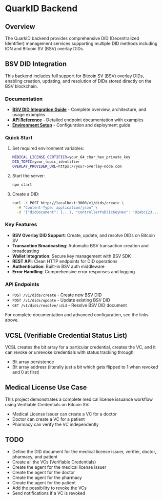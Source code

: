 # QuarkID Backend

## Overview

The QuarkID backend provides comprehensive DID (Decentralized Identifier) management services supporting multiple DID methods including ION and Bitcoin SV (BSV) overlay DIDs.

## BSV DID Integration

This backend includes full support for Bitcoin SV (BSV) overlay DIDs, enabling creation, updating, and resolution of DIDs stored directly on the BSV blockchain.

### Documentation

- **[BSV DID Integration Guide](BSV_DID_INTEGRATION.md)** - Complete overview, architecture, and usage examples
- **[API Reference](docs/API_REFERENCE.md)** - Detailed endpoint documentation with examples
- **[Environment Setup](docs/ENVIRONMENT_SETUP.md)** - Configuration and deployment guide

### Quick Start

1. Set required environment variables:

   ```bash
   MEDICAL_LICENSE_CERTIFIER=your_64_char_hex_private_key
   DID_TOPIC=your_topic_identifier
   OVERLAY_PROVIDER_URL=https://your-overlay-node.com
   ```

2. Start the server:

   ```bash
   npm start
   ```

3. Create a DID:

   ```bash
   curl -X POST http://localhost:3000/v1/dids/create \
     -H "Content-Type: application/json" \
     -d '{"didDocument": {...}, "controllerPublicKeyHex": "02abc123..."}'
   ```

### Key Features

- **BSV Overlay DID Support**: Create, update, and resolve DIDs on Bitcoin SV
- **Transaction Broadcasting**: Automatic BSV transaction creation and broadcasting
- **Wallet Integration**: Secure key management with BSV SDK
- **REST API**: Clean HTTP endpoints for DID operations
- **Authentication**: Built-in BSV auth middleware
- **Error Handling**: Comprehensive error responses and logging

### API Endpoints

- `POST /v1/dids/create` - Create new BSV DID
- `POST /v1/dids/update` - Update existing BSV DID
- `GET /v1/dids/resolve/:did` - Resolve BSV DID document

For complete documentation and advanced configuration, see the links above.

## VCSL (Verifiable Credential Status List)

VCSL creates the bit array for a particular credential, creates the VC, and it can revoke or unrevoke credentials with status tracking through:

- Bit array persistence
- Bit array address (literally just a bit which gets flipped to 1 when revoked and 0 at first)

## Medical License Use Case

This project demonstrates a complete medical license issuance workflow using Verifiable Credentials on Bitcoin SV:

- Medical License Issuer can create a VC for a doctor
- Doctor can create a VC for a patient
- Pharmacy can verify the VC independently

## TODO

- Define the DID document for the medical license issuer, verifier, doctor, pharmacy, and patient
- Create all the VCs (Verifiable Credentials)
- Create the agent for the medical license issuer
- Create the agent for the doctor
- Create the agent for the pharmacy
- Create the agent for the patient
- Add the possibility to revoke the VCs
- Send notifications if a VC is revoked
